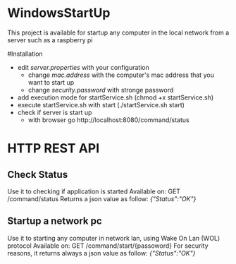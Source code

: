 # WindowsStartUp
This project is available for startup any computer in the local network from a server such as a raspberry pi

#Installation
* edit _server.properties_ with your configuration 
    * change _mac.address_ with the computer's mac address that you want to start up
    * change _security.password_ with stronge password
* add execution mode for startService.sh (chmod +x startService.sh)
* execute startService.sh with start (./startService.sh start)
* check if server is start up
    * with browser go http://localhost:8080/command/status

# HTTP REST API
## Check Status
Use it to checking if application is started
Available on: GET /command/status
Returns a json value as follow:
_{"Status":"OK"}_

## Startup a network pc
Use it to starting any computer in network lan, using Wake On Lan (WOL) protocol
Available on: GET /command/start/{passoword}
For security reasons, it returns always a json value as follow:
_{"Status":"OK"}_